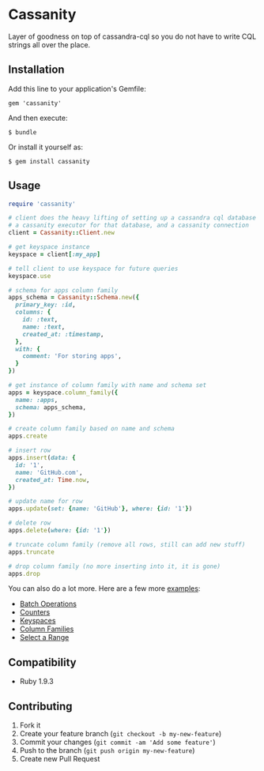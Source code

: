 # Cassanity

Layer of goodness on top of cassandra-cql so you do not have to write CQL strings all over the place.

## Installation

Add this line to your application's Gemfile:

    gem 'cassanity'

And then execute:

    $ bundle

Or install it yourself as:

    $ gem install cassanity

## Usage

```ruby
require 'cassanity'

# client does the heavy lifting of setting up a cassandra cql database instance,
# a cassanity executor for that database, and a cassanity connection
client = Cassanity::Client.new

# get keyspace instance
keyspace = client[:my_app]

# tell client to use keyspace for future queries
keyspace.use

# schema for apps column family
apps_schema = Cassanity::Schema.new({
  primary_key: :id,
  columns: {
    id: :text,
    name: :text,
    created_at: :timestamp,
  },
  with: {
    comment: 'For storing apps',
  }
})

# get instance of column family with name and schema set
apps = keyspace.column_family({
  name: :apps,
  schema: apps_schema,
})

# create column family based on name and schema
apps.create

# insert row
apps.insert(data: {
  id: '1',
  name: 'GitHub.com',
  created_at: Time.now,
})

# update name for row
apps.update(set: {name: 'GitHub'}, where: {id: '1'})

# delete row
apps.delete(where: {id: '1'})

# truncate column family (remove all rows, still can add new stuff)
apps.truncate

# drop column family (no more inserting into it, it is gone)
apps.drop
```

You can also do a lot more. Here are a few more [examples](https://github.com/jnunemaker/cassanity/tree/master/examples):

* [Batch Operations](https://github.com/jnunemaker/cassanity/tree/master/examples/batch.rb)
* [Counters](https://github.com/jnunemaker/cassanity/tree/master/examples/counters.rb)
* [Keyspaces](https://github.com/jnunemaker/cassanity/tree/master/examples/keyspaces.rb)
* [Column Families](https://github.com/jnunemaker/cassanity/tree/master/examples/column_families.rb)
* [Select a Range](https://github.com/jnunemaker/cassanity/tree/master/examples/select_range.rb)

## Compatibility

* Ruby 1.9.3

## Contributing

1. Fork it
2. Create your feature branch (`git checkout -b my-new-feature`)
3. Commit your changes (`git commit -am 'Add some feature'`)
4. Push to the branch (`git push origin my-new-feature`)
5. Create new Pull Request
